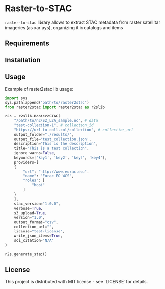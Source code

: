 # Raster-to-STAC  
`raster-to-stac` library allows to extract STAC metadata from raster satellitar imageries (as xarrays), organizing it in catalogs and items

## Requirements

## Installation

## Usage


Example of raster2stac lib usage:

```python
import sys
sys.path.append("path/to/raster2stac")
from raster2stac import raster2stac as r2slib

r2s = r2slib.Raster2STAC(
    "/path/to/nc/S2_L2A_sample.nc", # data
    "test-collection-1", # collection_id
    "https://url-to-coll.col/collection", # collection_url
    output_folder="./results/",
    output_file='test_collection.json',
    description="This is the description",
    title="This is a test collection",
    ignore_warns=False,
    keywords=['key1', 'key2', 'key3', 'key4'],
    providers=[
    {
        "url": "http://www.eurac.edu",
        "name": "Eurac EO WCS",
        "roles": [
            "host"
        ]
    }
    ],
    stac_version="1.0.0",
    verbose=True,
    s3_upload=True,
    version="1.0",
    output_format="csv",
    collection_url="",
    license="test-license",
    write_json_items=True,
    sci_citation='N/A'
)

r2s.generate_stac()
```


## License

This project is distributed with MIT license - see 'LICENSE' for details.